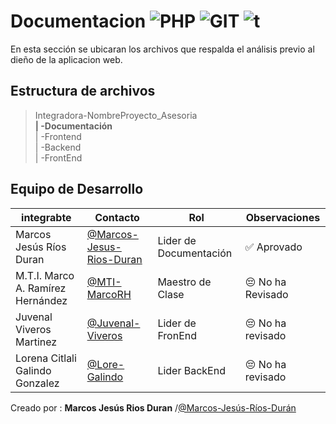 # Documentacion ![PHP](https://img.shields.io/badge/Microsoft_Office-D83B01?style=for-the-badge&logo=microsoft-office&logoColor=white) ![GIT](https://img.shields.io/badge/GIT-E44C30?style=for-the-badge&logo=git&logoColor=white) ![t](https://img.shields.io/badge/windows%20terminal-4D4D4D?style=for-the-badge&logo=windows%20terminal&logoColor=white)
En esta sección se ubicaran los archivos que respalda el análisis previo al dieño de la aplicacion web.

## Estructura de archivos 


>Integradora-NombreProyecto_Asesoria <br>
**| -Documentación** <br>
>| -Frontend <br>
>| -Backend <br>
>| -FrontEnd

## Equipo de Desarrollo
|integrabte|Contacto|Rol|Observaciones|
|-----------|-------|---|-------------|
|Marcos Jesús Ríos Duran|[@Marcos-Jesus-Rios-Duran](https://github.com/Marcos-Jesus-Rios-Duran)|Lider de Documentación| ✅ Aprovado
|M.T.I. Marco A. Ramírez Hernández|[@MTI-MarcoRH](https://github.com/MTI-MarcoRH)|Maestro de Clase|😔 No ha Revisado|
|Juvenal Viveros Martinez|[@Juvenal-Viveros](https://github.com/Juvenal-Viveros)|Lider de FronEnd| 😔 No ha revisado |
|Lorena Citlali Galindo Gonzalez|[@Lore-Galindo](https://github.com/Lore-Galindo)|Lider BackEnd|😔 No ha revisado|


Creado por : **Marcos Jesús Rios Duran** /[@Marcos-Jesús-Ríos-Durán](https://github.com/Marcos-Jesus-Rios-Duran)